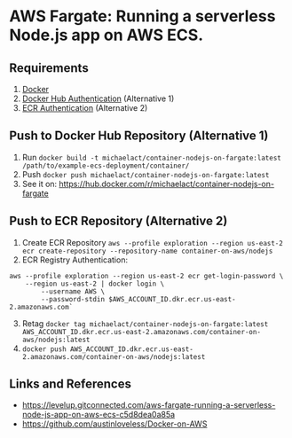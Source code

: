 # AWS Fargate: Running a serverless Node.js app on AWS ECS. 

## Requirements
1. [Docker](https://docs.docker.com/engine/install/)
2. [Docker Hub Authentication](https://docs.docker.com/docker-hub/access-tokens/) (Alternative 1)
3. [ECR Authentication](https://docs.aws.amazon.com/AmazonECR/latest/userguide/registry_auth.html) (Alternative 2)

## Push to Docker Hub Repository (Alternative 1)
1. Run `docker build -t michaelact/container-nodejs-on-fargate:latest /path/to/example-ecs-deployment/container/` 
2. Push `docker push michaelact/container-nodejs-on-fargate:latest`
3. See it on: https://hub.docker.com/r/michaelact/container-nodejs-on-fargate

## Push to ECR Repository (Alternative 2)
1. Create ECR Repository `aws --profile exploration --region us-east-2 ecr create-repository --repository-name container-on-aws/nodejs`
2. ECR Registry Authentication:
```
aws --profile exploration --region us-east-2 ecr get-login-password \
	--region us-east-2 | docker login \
		--username AWS \
		--password-stdin $AWS_ACCOUNT_ID.dkr.ecr.us-east-2.amazonaws.com`
```
3. Retag `docker tag michaelact/container-nodejs-on-fargate:latest AWS_ACCOUNT_ID.dkr.ecr.us-east-2.amazonaws.com/container-on-aws/nodejs:latest`
4. `docker push AWS_ACCOUNT_ID.dkr.ecr.us-east-2.amazonaws.com/container-on-aws/nodejs:latest`

## Links and References
- https://levelup.gitconnected.com/aws-fargate-running-a-serverless-node-js-app-on-aws-ecs-c5d8dea0a85a
- https://github.com/austinloveless/Docker-on-AWS
